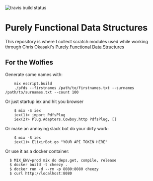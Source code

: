 ![travis build status](https://travis-ci.org/influenza/pfds.svg?branch=master)


# Purely Functional Data Structures

This repository is where I collect scratch modules used while working through
Chris Okasaki's [Purely Functional Data Structures](https://www.amazon.com/Purely-Functional-Structures-Chris-Okasaki/dp/0521663504)


## For the Wolfies

Generate some names with:

        mix escript.build
        ./pfds --firstnames /path/to/firstnames.txt --surnames /path/to/surnames.txt --count 100

Or just startup iex and hit you browser

        $ mix -S iex
        iex(1)> import PdfsPlug
        iex(2)> Plug.Adapters.Cowboy.http PdfsPlug, []

Or make an annoying slack bot do your dirty work:

        $ mix -S iex
        iex(1)> ElixirBot.go "YOUR API TOKEN HERE"

Or use it as a docker container:

```
  $ MIX_ENV=prod mix do deps.get, compile, release
  $ docker build -t cheezy .
  $ docker run -d --rm -p 8080:8080 cheezy
  $ curl http://localhost:8080
```
